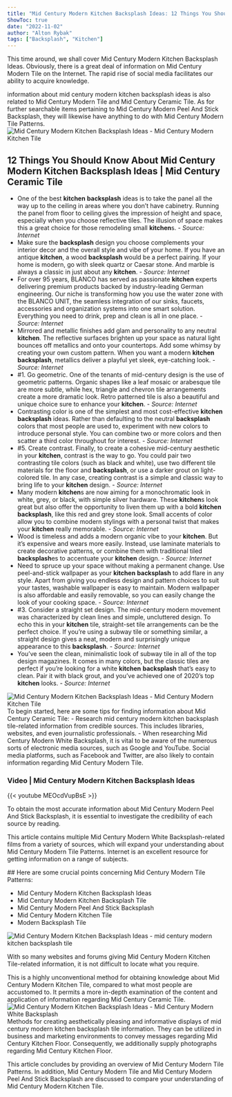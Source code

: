 ```yaml
---
title: "Mid Century Modern Kitchen Backsplash Ideas: 12 Things You Should Know"
ShowToc: true 
date: "2022-11-02"
author: "Alton Rybak" 
tags: ["Backsplash", "Kitchen"]
---
```


	
This time around, we shall cover Mid Century Modern Kitchen Backsplash Ideas. Obviously, there is a great deal of information on Mid Century Modern Tile on the Internet. The rapid rise of social media facilitates our ability to acquire knowledge.

information about mid century modern kitchen backsplash ideas is also related to Mid Century Modern Tile and Mid Century Ceramic Tile. As for further searchable items pertaining to Mid Century Modern Peel And Stick Backsplash, they will likewise have anything to do with Mid Century Modern Tile Patterns.
<img loading="lazy" src="https://www.digsdigs.com/photos/steel-bookcases-4.jpg" onerror="this.onerror=null;this.src='https://blogger.googleusercontent.com/img/a/AVvXsEhe7F7TRXHtjiKvHb5vS7DmnxvpHiDyoYyYvm1nHB3Qp2_w3BnM6A2eq4v7FYxCC9bfZt3a9vIMtAYEKUiaDQbHMg-ViyGmRIj39MLp0bGFfgfYw1Dc9q_H-T0wiTm3l0Uq42dETrN9eC8aGJ9_IORZsxST1AcLR7np1koOfcc7tnHa4S8Mwz_xD9d0=s16000';" alt="Mid Century Modern Kitchen Backsplash Ideas - Mid Century Modern Kitchen Tile" >

## 12 Things You Should Know About Mid Century Modern Kitchen Backsplash Ideas | Mid Century Ceramic Tile
-   One of the best **kitchen** **backsplash** ideas is to take the panel all the way up to the ceiling in areas where you don’t have cabinetry. Running the panel from floor to ceiling gives the impression of height and space, especially when you choose reflective tiles. The illusion of space makes this a great choice for those remodeling small **kitchen**s. - <cite>Source: Internet</cite>
-   Make sure the **backsplash** design you choose complements your interior decor and the overall style and vibe of your home. If you have an antique **kitchen**, a wood **backsplash** would be a perfect pairing. If your home is modern, go with sleek quartz or Caesar stone. And marble is always a classic in just about any **kitchen**. - <cite>Source: Internet</cite>
-   For over 95 years, BLANCO has served as passionate **kitchen** experts delivering premium products backed by industry-leading German engineering. Our niche is transforming how you use the water zone with the BLANCO UNIT, the seamless integration of our sinks, faucets, accessories and organization systems into one smart solution. Everything you need to drink, prep and clean is all in one place. - <cite>Source: Internet</cite>
-   Mirrored and metallic finishes add glam and personality to any neutral **kitchen**. The reflective surfaces brighten up your space as natural light bounces off metallics and onto your countertops. Add some whimsy by creating your own custom pattern. When you want a modern **kitchen** **backsplash**, metallics deliver a playful yet sleek, eye-catching look. - <cite>Source: Internet</cite>
-   #1. Go geometric. One of the tenants of mid-century design is the use of geometric patterns. Organic shapes like a leaf mosaic or arabesque tile are more subtle, while hex, triangle and chevron tile arrangements create a more dramatic look. Retro patterned tile is also a beautiful and unique choice sure to enhance your **kitchen**. - <cite>Source: Internet</cite>
-   Contrasting color is one of the simplest and most cost-effective **kitchen** **backsplash** ideas. Rather than defaulting to the neutral **backsplash** colors that most people are used to, experiment with new colors to introduce personal style. You can combine two or more colors and then scatter a third color throughout for interest. - <cite>Source: Internet</cite>
-   #5. Create contrast. Finally, to create a cohesive mid-century aesthetic in your **kitchen**, contrast is the way to go. You could pair two contrasting tile colors (such as black and white), use two different tile materials for the floor and **backsplash**, or use a darker grout on light-colored tile. In any case, creating contrast is a simple and classic way to bring life to your **kitchen** design. - <cite>Source: Internet</cite>
-   Many modern **kitchen**s are now aiming for a monochromatic look in white, grey, or black, with simple silver hardware. These **kitchen**s look great but also offer the opportunity to liven them up with a bold **kitchen** **backsplash**, like this red and grey stone look. Small accents of color allow you to combine modern stylings with a personal twist that makes your **kitchen** really memorable. - <cite>Source: Internet</cite>
-   Wood is timeless and adds a modern organic vibe to your **kitchen**. But it’s expensive and wears more easily. Instead, use laminate materials to create decorative patterns, or combine them with traditional tiled **backsplash**es to accentuate your **kitchen** design. - <cite>Source: Internet</cite>
-   Need to spruce up your space without making a permanent change. Use peel-and-stick wallpaper as your **kitchen** **backsplash** to add flare in any style. Apart from giving you endless design and pattern choices to suit your tastes, washable wallpaper is easy to maintain. Modern wallpaper is also affordable and easily removable, so you can easily change the look of your cooking space. - <cite>Source: Internet</cite>
-   #3. Consider a straight set design. The mid-century modern movement was characterized by clean lines and simple, uncluttered design. To echo this in your **kitchen** tile, straight-set tile arrangements can be the perfect choice. If you’re using a subway tile or something similar, a straight design gives a neat, modern and surprisingly unique appearance to this **backsplash**. - <cite>Source: Internet</cite>
-   You’ve seen the clean, minimalistic look of subway tile in all of the top design magazines. It comes in many colors, but the classic tiles are perfect if you’re looking for a white **kitchen** **backsplash** that’s easy to clean. Pair it with black grout, and you’ve achieved one of 2020’s top **kitchen** looks. - <cite>Source: Internet</cite>


<img loading="lazy" src="http://www.lushome.com/wp-content/uploads/2013/11/barn-house-design-interior-design-style-22.jpg" onerror="this.onerror=null;this.src='https://blogger.googleusercontent.com/img/a/AVvXsEhe7F7TRXHtjiKvHb5vS7DmnxvpHiDyoYyYvm1nHB3Qp2_w3BnM6A2eq4v7FYxCC9bfZt3a9vIMtAYEKUiaDQbHMg-ViyGmRIj39MLp0bGFfgfYw1Dc9q_H-T0wiTm3l0Uq42dETrN9eC8aGJ9_IORZsxST1AcLR7np1koOfcc7tnHa4S8Mwz_xD9d0=s16000';" alt="Mid Century Modern Kitchen Backsplash Ideas - Mid Century Modern Kitchen Tile" >
To begin started, here are some tips for finding information about Mid Century Ceramic Tile:
- Research mid century modern kitchen backsplash tile-related information from credible sources. This includes libraries, websites, and even journalistic professionals.
- When researching Mid Century Modern White Backsplash, it is vital to be aware of the numerous sorts of electronic media sources, such as Google and YouTube. Social media platforms, such as Facebook and Twitter, are also likely to contain information regarding Mid Century Modern Tile.

### Video | Mid Century Modern Kitchen Backsplash Ideas
{{< youtube MEOcdVupBsE >}} 

To obtain the most accurate information about Mid Century Modern Peel And Stick Backsplash, it is essential to investigate the credibility of each source by reading.

This article contains multiple Mid Century Modern White Backsplash-related films from a variety of sources, which will expand your understanding about Mid Century Modern Tile Patterns. Internet is an excellent resource for getting information on a range of subjects.
<script async="async" data-cfasync="false" src="//normallydemandedalter.com/fe63df3c5408708b15d8dc3d9b206b31/invoke.js"></script>
<div id="container-fe63df3c5408708b15d8dc3d9b206b31"></div>
## Here are some crucial points concerning Mid Century Modern Tile Patterns:

- Mid Century Modern Kitchen Backsplash Ideas
- Mid Century Modern Kitchen Backsplash Tile
- Mid Century Modern Peel And Stick Backsplash
- Mid Century Modern Kitchen Tile
- Modern Backsplash Tile

 <img loading="lazy" src="https://www.digsdigs.com/photos/stylish-and-functional-narrow-kitchen-design-ideas-10-554x831.jpg" onerror="this.onerror=null;this.src='https://blogger.googleusercontent.com/img/a/AVvXsEhe7F7TRXHtjiKvHb5vS7DmnxvpHiDyoYyYvm1nHB3Qp2_w3BnM6A2eq4v7FYxCC9bfZt3a9vIMtAYEKUiaDQbHMg-ViyGmRIj39MLp0bGFfgfYw1Dc9q_H-T0wiTm3l0Uq42dETrN9eC8aGJ9_IORZsxST1AcLR7np1koOfcc7tnHa4S8Mwz_xD9d0=s16000';" alt="Mid Century Modern Kitchen Backsplash Ideas - mid century modern kitchen backsplash tile" >

With so many websites and forums giving Mid Century Modern Kitchen Tile-related information, it is not difficult to locate what you require.

This is a highly unconventional method for obtaining knowledge about Mid Century Modern Kitchen Tile, compared to what most people are accustomed to. It permits a more in-depth examination of the content and application of information regarding Mid Century Ceramic Tile.
<img loading="lazy" src="https://i.pinimg.com/736x/a4/13/66/a4136693e649e026ca329e3068cdd00d--freezers-final.jpg" onerror="this.onerror=null;this.src='https://blogger.googleusercontent.com/img/a/AVvXsEhe7F7TRXHtjiKvHb5vS7DmnxvpHiDyoYyYvm1nHB3Qp2_w3BnM6A2eq4v7FYxCC9bfZt3a9vIMtAYEKUiaDQbHMg-ViyGmRIj39MLp0bGFfgfYw1Dc9q_H-T0wiTm3l0Uq42dETrN9eC8aGJ9_IORZsxST1AcLR7np1koOfcc7tnHa4S8Mwz_xD9d0=s16000';" alt="Mid Century Modern Kitchen Backsplash Ideas - Mid Century Modern White Backsplash" >
Methods for creating aesthetically pleasing and informative displays of mid century modern kitchen backsplash tile information. They can be utilized in business and marketing environments to convey messages regarding Mid Century Kitchen Floor. Consequently, we additionally supply photographs regarding Mid Century Kitchen Floor.

This article concludes by providing an overview of Mid Century Modern Tile Patterns. In addition, Mid Century Modern Tile and Mid Century Modern Peel And Stick Backsplash are discussed to compare your understanding of Mid Century Modern Kitchen Tile.
	
	

